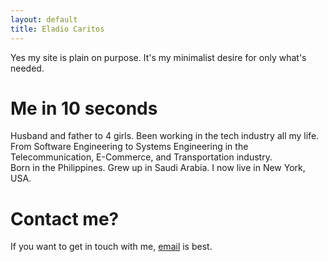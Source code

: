 ```yaml
---
layout: default
title: Eladio Caritos
---
```

<div id="home">
<p>Yes my site is plain on purpose. It's my minimalist desire for only what's needed.</p>

<h1>Me in 10 seconds</h1>
<p>Husband and father to 4 girls.
Been working in the tech industry all my life. From Software Engineering to Systems Engineering in the Telecommunication, E-Commerce, and Transportation industry.</br>
Born in the Philippines.  Grew up in Saudi Arabia.  I now live in New York, USA.</p>

<h1>Contact me?</h1>
<p>If you want to get in touch with me, <a href="mailto:eladio@caritos.com">email</a> is best.</p>
</div>
